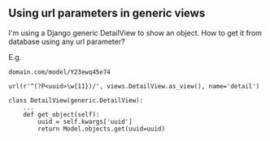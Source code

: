 Using url parameters in generic views
-------------------------------------

I'm using a Django generic DetailView to show an object. How to get it from database using any url parameter? 

E.g. 

    domain.com/model/Y23ewq45e74

    url(r'^(?P<uuid>\w{11})/', views.DetailView.as_view(), name='detail')

    class DetailView(generic.DetailView): 
        ... 
        def get_object(self): 
            uuid = self.kwargs['uuid']
            return Model.objects.get(uuid=uuid)


